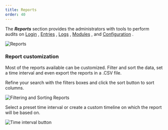 ```yaml
---
title: Reports
order: 40
---
```

The ***Reports*** section provides the administrators with tools to perform audits on [Login](/server/web-interface/reports/login/) , [Entries](/server/web-interface/reports/entries/) , [Logs](/server/web-interface/reports/logs/) , [Modules](/server/web-interface/reports/modules/) , and [Configuration](/server/web-interface/reports/configuration/) . 

![Reports](/img/en/server/ServerOp8027.png) 

### Report customization 
Most of the reports available can be customized. Filter and sort the data, set a time interval and even export the reports in a .CSV file.  

Refine your search with the filters boxes and click the sort button to sort columns.  

![Filtering and Sorting Reports](/img/en/server/ServerOp8028.png) 

Select a preset time interval or create a custom timeline on which the report will be based on. 

![Time interval button](/img/en/server/clip10367.png) 
